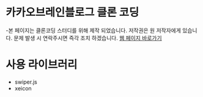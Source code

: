 # 카카오브레인블로그 클론 코딩

-본 페이지는 클론코딩 스터디를 위해 제작 되었습니다.
저작권은 원 저작자에게 있습니다.
문제 발생 시 연락주시면 즉각 조치 하겠습니다.
[웹 페이지 바로가기](https://kko-brain-blog-clone-4-monggu3414.vercel.app/)

# 사용 라이브러리

- swiper.js
- xeicon

